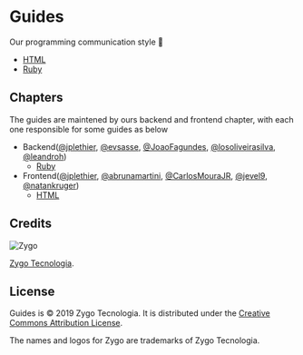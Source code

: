 Guides
======

Our programming communication style 🐜

* [HTML](./style/html)
* [Ruby](./style/ruby)

Chapters
-------

The guides are maintened by ours backend and frontend chapter, with each one responsible for some guides as below

* Backend([@jplethier](https://github.com/jplethier), [@evsasse](https://github.com/orgs/zygotecnologia/people/evsasse), [@JoaoFagundes](https://github.com/orgs/zygotecnologia/people/JoaoFagundes), [@losoliveirasilva](https://github.com/orgs/zygotecnologia/people/losoliveirasilva), [@leandroh](https://github.com/orgs/zygotecnologia/people/leandroh))
  * [Ruby](./style/ruby)
* Frontend([@jplethier](https://github.com/jplethier), [@abrunamartini](https://github.com/orgs/zygotecnologia/people/abrunamartini), [@CarlosMouraJR](https://github.com/orgs/zygotecnologia/people/CarlosMouraJR), [@jevel9](https://github.com/orgs/zygotecnologia/people/jevel9), [@natankruger](https://github.com/orgs/zygotecnologia/people/natankruger))
  * [HTML](./style/html)

Credits
-------

![Zygo](https://v.fastcdn.co/t/a849570b/f5766d1d/1569515960-40045796-118x72-logo.png)

[Zygo Tecnologia](zygotecnologia.com).

License
-------

Guides is © 2019 Zygo Tecnologia. It is distributed under the [Creative Commons
Attribution License](https://creativecommons.org/licenses/by/4.0/).

The names and logos for Zygo are trademarks of Zygo Tecnologia.
